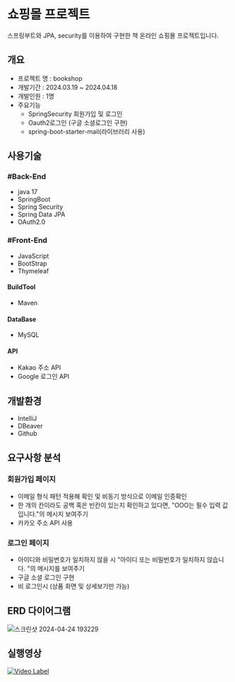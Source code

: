 # 쇼핑몰 프로젝트
  스프링부트와 JPA, security를 이용하여 구현한 책 온라인 쇼핑몰 프로젝트입니다.
 
## 개요
- 프로젝트 명 : bookshop
- 개발기간 : 2024.03.19 ~ 2024.04.18
- 개발인원 :  1명
- 주요기능
   - SpringSecurity 회원가입 및 로그인
   - Oauth2로그인 (구글 소셜로그인 구현) 
   - spring-boot-starter-mail(라이브러리 사용)
## 사용기술
### #Back-End
- java  17
- SpringBoot
- Spring Security
- Spring Data JPA
- OAuth2.0

### #Front-End
- JavaScript
- BootStrap
- Thymeleaf
  
#### BuildTool
- Maven
#### DataBase
- MySQL
#### API
- Kakao 주소 API
- Google 로그인 API

## 개발환경
- IntelliJ
- DBeaver
- Github

## 요구사항 분석
 ### 회원가입 페이지
- 이메일 형식 패턴 적용해 확인 및 비동기 방식으로 이메일 인증확인
- 한 개의 칸이라도 공백 혹은 빈칸이 있는지 확인하고 있다면, "OOO는 필수 입력 값입니다."의 메시지 보여주기
- 카카오 주소 API 사용

### 로그인 페이지
- 아이디와 비밀번호가 일치하지 않을 시 "아이디 또는 비밀번호가 일치하지 않습니다. "의 메시지를 보여주기
- 구글 소셜 로그인 구현
- 비 로그인시 (상품 화면 및 상세보기만 가능)
## ERD 다이어그램

![스크린샷 2024-04-24 193229](https://github.com/kimhyunkyuo/bookshop/assets/131740127/2c3fc983-1de6-42d5-8424-36ff01d7a72b)


## 실행영상
[![Video Label](http://img.youtube.com/vi/qrJZxsNvKAE/0.jpg)](https://youtu.be/qrJZxsNvKAE?t=0s)



